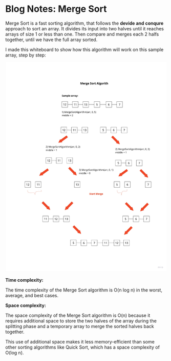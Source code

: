 # Blog Notes: Merge Sort

Merge Sort is a fast sorting algorithm, that follows the **devide and conqure** approach
to sort an array.
It divides its input into two halves until it reaches arrays of size 1 or less than one.
Then compare and merges each 2 halfs together, until we have the full array sorted.

I made this whiteboard to show how this algorithm will work on this sample array, step by step:

![whiteboard](./Merge%20sort.jpeg)


**Time complexity:**

The time complexity of the Merge Sort algorithm is O(n log n) in the worst, average, and best cases.

**Space complexity:**

The space complexity of the Merge Sort algorithm is O(n) because it requires additional space to store the two halves of the array during the splitting phase and a temporary array to merge the sorted halves back together.

This use of additional space makes it less memory-efficient than some other sorting algorithms like Quick Sort, which has a space complexity of O(log n).


